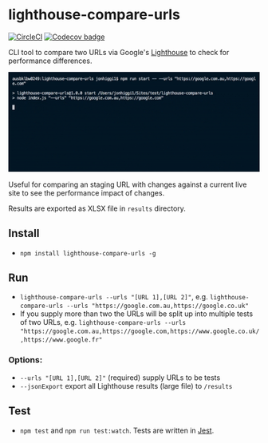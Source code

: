 # lighthouse-compare-urls

[![CircleCI](https://circleci.com/gh/jonjhiggins/lighthouse-compare-urls/tree/master.svg?style=shield)](https://circleci.com/gh/jonjhiggins/lighthouse-compare-urls/tree/master) [![Codecov badge](https://codecov.io/gh/jonjhiggins/lighthouse-compare-urls/branch/master/graphs/badge.svg)](https://codecov.io/gh/jonjhiggins/lighthouse-compare-urls)

CLI tool to compare two URLs via Google's [Lighthouse](https://github.com/GoogleChrome/lighthouse) to check for performance differences.

![Terminal running lighthouse-compare-urls](demo.gif)

Useful for comparing an staging URL with changes against a current live site to see the performance impact of changes.

Results are exported as XLSX file in `results` directory.

## Install

- `npm install lighthouse-compare-urls -g`

## Run

- `lighthouse-compare-urls --urls "[URL 1],[URL 2]"`, e.g. `lighthouse-compare-urls --urls "https://google.com.au,https://google.co.uk"`
- If you supply more than two the URLs will be split up into multiple tests of two URLs, e.g. `lighthouse-compare-urls --urls "https://google.com.au,https://google.com,https://www.google.co.uk/,https://www.google.fr"`

### Options:

- `--urls "[URL 1],[URL 2]"` (required) supply URLs to be tests
- `--jsonExport` export all Lighthouse results (large file) to `/results`

## Test

- `npm test` and `npm run test:watch`. Tests are written in [Jest](https://jestjs.io).
